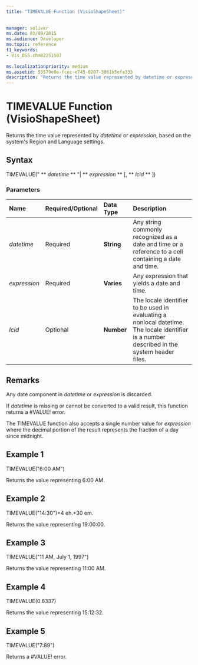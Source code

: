 ```yaml
---
title: "TIMEVALUE Function (VisioShapeSheet)"
 
 
manager: soliver
ms.date: 03/09/2015
ms.audience: Developer
ms.topic: reference
f1_keywords:
- Vis_DSS.chm82251507
 
ms.localizationpriority: medium
ms.assetid: 53579e0e-fcec-e745-0207-3861b5efa333
description: "Returns the time value represented by datetime or expression, based on the system's Region and Language settings."
---
```


# TIMEVALUE Function (VisioShapeSheet)

Returns the time value represented by  _datetime_ or  _expression_, based on the system's Region and Language settings.
  
## Syntax

TIMEVALUE(" ** *datetime* ** "| ** *expression* ** [, ** *lcid* ** ]) 
  
### Parameters

|**Name**|**Required/Optional**|**Data Type**|**Description**|
|:-----|:-----|:-----|:-----|
| _datetime_ <br/> |Required  <br/> |**String** <br/> | Any string commonly recognized as a date and time or a reference to a cell containing a date and time.  <br/> |
| _expression_ <br/> |Required  <br/> |**Varies** <br/> | Any expression that yields a date and time.  <br/> |
| _lcid_ <br/> |Optional  <br/> |**Number** <br/> |The locale identifier to be used in evaluating a nonlocal datetime. The locale identifier is a number described in the system header files.  <br/> |
   
## Remarks

Any date component in  _datetime_ or  _expression_ is discarded. 
  
If  _datetime_ is missing or cannot be converted to a valid result, this function returns a #VALUE! error. 
  
The TIMEVALUE function also accepts a single number value for  _expression_ where the decimal portion of the result represents the fraction of a day since midnight. 
  
## Example 1

TIMEVALUE("6:00 AM")
  
Returns the value representing 6:00 AM.
  
## Example 2

TIMEVALUE("14:30")+4 eh.+30 em.
  
Returns the value representing 19:00:00.
  
## Example 3

TIMEVALUE("11 AM, July 1, 1997")
  
Returns the value representing 11:00 AM.
  
## Example 4

TIMEVALUE(0.6337)
  
Returns the value representing 15:12:32.
  
## Example 5

TIMEVALUE("7:89")
  
Returns a #VALUE! error.
  

